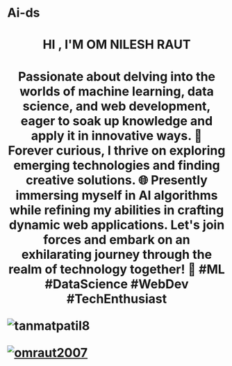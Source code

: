 # Ai-ds
<h1 align="center">HI , I'M OM NILESH RAUT


<h1 align="center">Passionate about delving into the worlds of machine learning, data science, and web development, eager to soak up knowledge and apply it in innovative ways. 🌟 Forever curious, I thrive on exploring emerging technologies and finding creative solutions. 🌐 Presently immersing myself in AI algorithms while refining my abilities in crafting dynamic web applications. Let's join forces and embark on an exhilarating journey through the realm of technology together! 🚀 #ML #DataScience #WebDev #TechEnthusiast

<p align="left"> <img src="https://komarev.com/ghpvc/?username=tanmatpatil8&label=Profile%20views&color=0e75b6&style=flat" alt="tanmatpatil8" /> </p>
<p align="left"> <a href="https://twitter.com/omraut2007" target="blank"><img src="https://img.shields.io/twitter/follow/omraut2007?logo=twitter&style=for-the-badge" alt="omraut2007" /></a> </p>
